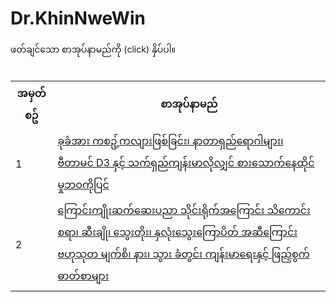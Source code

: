 # Dr.KhinNweWin
<!DOCTYPE html>
<html>
<head>
</head>
<body>
ဖတ်ချင်သော စာအုပ်နာမည်ကို (click) နှိပ်ပါ။
<br/>
<table>
<tr><th>အမှတ်စဥ်</th><th>စာအုပ်နာမည်</th></tr>
  
<tr><td>1</td><td><a target="_blank" href="https://github.com/MayGroupMyanmar/Dr.KhinNweWin/blob/main/Book%201%20-%20Vitamin%20D3.pdf">ခုခံအား ကစဥ့်ကလျားဖြစ်ခြင်း၊ နာတာရှည်ရောဂါများ၊ ဗီတာမင် D3 နှင့် သက်ရှည်ကျန်းမာလိုလျှင် စားသောက်နေထိုင်မှုဘဝကိုပြင်</a></td></tr>
  
<tr><td>2</td><td><a target="_blank" href="https://github.com/MayGroupMyanmar/Dr.KhinNweWin/blob/main/Book%202%20-%20Functional%20Medicine.pdf">ကြောင်းကျိုးဆက်ဆေးပညာ သိုင်းရိုက်အကြောင်း သိကောင်းစရာ၊ ဆီးချို၊ သွေးတိုး၊ နှလုံးသွေးကြောပိတ် အဆီကြောင်း ဗဟုသုတ မျက်စိ၊ နား၊ သွား ခံတွင်း ကျန်းမာရေးနှင့် ဖြည့်စွက်ဓာတ်စာများ</a></td></tr>

<br/>

</table>
</body>
</html>
